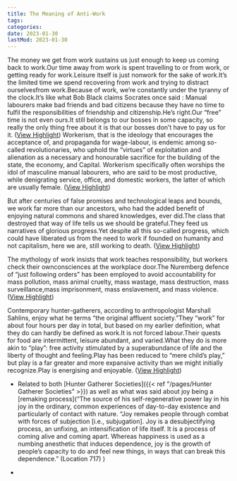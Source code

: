 ```yaml
---
title: The Meaning of Anti-Work
tags:
categories:
date: 2023-01-30
lastMod: 2023-01-30
---
```

The money we get from work sustains us just enough to keep us coming back to work.Our time away from work is spent travelling to or from work, or getting ready for work.Leisure itself is just nonwork for the sake of work.It’s the limited time we spend recovering from work and trying to distract ourselvesfrom work.Because of work, we’re constantly under the tyranny of the clock.It’s like what Bob Black claims Socrates once said : Manual labourers make bad friends and bad citizens because they have no time to fulfil the responsibilities of friendship and citizenship.He’s right.Our “free” time is not even ours.It still belongs to our bosses in some capacity, so really the only thing free about it is that our bosses don’t have to pay us for it. ([View Highlight](https://read.readwise.io/read/01gmcbe14d3yj5wpz104xkj49r))
Workerism, that is the ideology that encourages the acceptance of, and propaganda for wage-labour, is endemic among so-called revolutionaries, who uphold the “virtues” of exploitation and alienation as a necessary and honourable sacrifice for the building of the state, the economy, and Capital. Workerism specifically often worships the idol of masculine manual labourers, who are said to be most productive, while denigrating service, office, and domestic workers, the latter of which are usually female. ([View Highlight](https://read.readwise.io/read/01gmcbz019k508g0px8e55g56v))

But after centuries of false promises and technological leaps and bounds, we work far more than our ancestors, who had the added benefit of enjoying natural commons and shared knowledges, ever did.The class that destroyed that way of life tells us we should be grateful.They feed us narratives of glorious progress.Yet despite all this so-called progress, which could have liberated us from the need to work if founded on humanity and not capitalism, here we are, still working to death. ([View Highlight](https://read.readwise.io/read/01gmcc1yw72p90fjmqwyamfxk7))

The mythology of work insists that work teaches responsibility, but workers check their ownconsciences at the workplace door.The Nuremberg defence of “just following orders” has been employed to avoid accountability for mass pollution, mass animal cruelty, mass wastage, mass destruction, mass surveillance,mass imprisonment, mass enslavement, and mass violence. ([View Highlight](https://read.readwise.io/read/01gmcc75smfbdjytse6ghf6n5k))

Contemporary hunter-gatherers, according to anthropologist Marshall Sahlins, enjoy what he terms “the original affluent society.”They “work” for about four hours per day in total, but based on my earlier definition, what they do can hardly be defined as work.It is not forced labour.Their quests for food are intermittent, leisure abundant, and varied.What they do is more akin to “play”: free activity stimulated by a superabundance of life and the liberty of thought and feeling.Play has been reduced to “mere child’s play,” but play is a far greater and more expansive activity than we might initially recognize.Play is energising and enjoyable. ([View Highlight](https://read.readwise.io/read/01gmcc910xtbv62t1anq5jhrwj))

  + Related to both [Hunter Gatherer Societies]({{< ref "/pages/Hunter Gatherer Societies" >}}) as well as what was said about joy being a [remaking process](“The source of his self-regenerative power lay in his joy in the ordinary, common experiences of day-to-day existence and particularly of contact with nature. “Joy remakes people through combat with forces of subjection [i.e., subjugation]. Joy is a desubjectifying process, an unfixing, an intensification of life itself. It is a process of coming alive and coming apart. Whereas happiness is used as a numbing anesthetic that induces dependence, joy is the growth of people’s capacity to do and feel new things, in ways that can break this dependence.” (Location 717)
)

  + 

